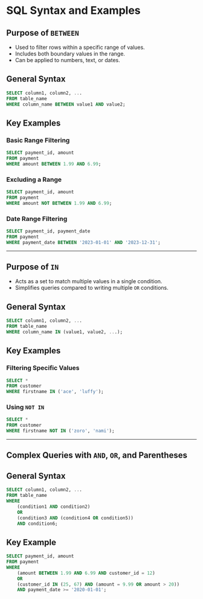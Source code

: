 
# SQL Syntax and Examples

## Purpose of `BETWEEN`
- Used to filter rows within a specific range of values.
- Includes both boundary values in the range.
- Can be applied to numbers, text, or dates.

## General Syntax
```sql
SELECT column1, column2, ...
FROM table_name
WHERE column_name BETWEEN value1 AND value2;
```

## Key Examples

### Basic Range Filtering
```sql
SELECT payment_id, amount
FROM payment
WHERE amount BETWEEN 1.99 AND 6.99;
```

### Excluding a Range
```sql
SELECT payment_id, amount
FROM payment
WHERE amount NOT BETWEEN 1.99 AND 6.99;
```

### Date Range Filtering
```sql
SELECT payment_id, payment_date
FROM payment
WHERE payment_date BETWEEN '2023-01-01' AND '2023-12-31';
```

---

## Purpose of `IN`
- Acts as a set to match multiple values in a single condition.
- Simplifies queries compared to writing multiple `OR` conditions.

## General Syntax
```sql
SELECT column1, column2, ...
FROM table_name
WHERE column_name IN (value1, value2, ...);
```

## Key Examples

### Filtering Specific Values
```sql
SELECT *
FROM customer
WHERE firstname IN ('ace', 'luffy');
```

### Using `NOT IN`
```sql
SELECT *
FROM customer
WHERE firstname NOT IN ('zoro', 'nami');
```

---

## Complex Queries with `AND`, `OR`, and Parentheses

## General Syntax
```sql
SELECT column1, column2, ...
FROM table_name
WHERE
    (condition1 AND condition2)
    OR
    (condition3 AND (condition4 OR condition5))
    AND condition6;
```

## Key Example
```sql
SELECT payment_id, amount
FROM payment
WHERE 
    (amount BETWEEN 1.99 AND 6.99 AND customer_id = 12)
    OR
    (customer_id IN (25, 67) AND (amount = 9.99 OR amount > 20))
    AND payment_date >= '2020-01-01';
```
